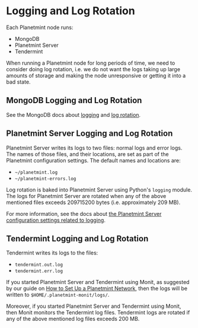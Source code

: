 <!---
Copyright © 2020 Interplanetary Database Association e.V.,
Planetmint and IPDB software contributors.
SPDX-License-Identifier: (Apache-2.0 AND CC-BY-4.0)
Code is Apache-2.0 and docs are CC-BY-4.0
--->

# Logging and Log Rotation

Each Planetmint node runs:

- MongoDB
- Planetmint Server
- Tendermint

When running a Planetmint node for long periods
of time, we need to consider doing log rotation, i.e. we do not want the logs taking
up large amounts of storage and making the node unresponsive or getting it into a bad state.

## MongoDB Logging and Log Rotation

See the MongoDB docs about
[logging](https://docs.mongodb.com/v3.6/administration/monitoring/#monitoring-standard-loggging)
and [log rotation](https://docs.mongodb.com/v3.6/tutorial/rotate-log-files/).

## Planetmint Server Logging and Log Rotation

Planetmint Server writes its logs to two files: normal logs and error logs. The names of those files, and their locations, are set as part of the Planetmint configuration settings. The default names and locations are:

- `~/planetmint.log`
- `~/planetmint-errors.log`

Log rotation is baked into Planetmint Server using Python's `logging` module. The logs for Planetmint Server are rotated when any of the above mentioned files exceeds 209715200 bytes (i.e. approximately 209 MB).

For more information, see the docs about [the Planetmint Server configuration settings related to logging](../node-setup/configuration#log).

## Tendermint Logging and Log Rotation

Tendermint writes its logs to the files:

- `tendermint.out.log`
- `tendermint.err.log`

If you started Planetmint Server and Tendermint using Monit, as suggested by our guide on
[How to Set Up a Planetmint Network](../network-setup/network-setup),
then the logs will be written to `$HOME/.planetmint-monit/logs/`.

Moreover, if you started Planetmint Server and Tendermint using Monit,
then Monit monitors the Tendermint log files.
Tendermint logs are rotated if any of the above mentioned log files exceeds 200 MB.
